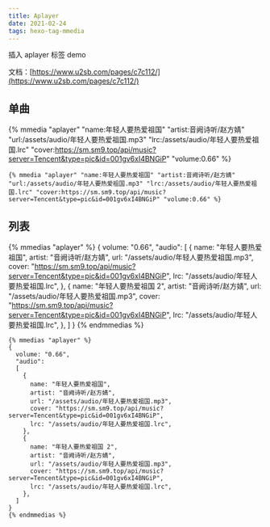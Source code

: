 ```yaml
---
title: Aplayer
date: 2021-02-24
tags: hexo-tag-mmedia
---
```


插入 aplayer 标签 demo

<!-- more -->

文档：[https://www.u2sb.com/pages/c7c112/](https://www.u2sb.com/pages/c7c112/)

## 单曲

{% mmedia "aplayer" "name:年轻人要热爱祖国" "artist:音阙诗听/赵方婧" "url:/assets/audio/年轻人要热爱祖国.mp3" "lrc:/assets/audio/年轻人要热爱祖国.lrc" "cover:https://sm.sm9.top/api/music?server=Tencent&type=pic&id=001gv6xI4BNGiP" "volume:0.66" %}

```
{% mmedia "aplayer" "name:年轻人要热爱祖国" "artist:音阙诗听/赵方婧" "url:/assets/audio/年轻人要热爱祖国.mp3" "lrc:/assets/audio/年轻人要热爱祖国.lrc" "cover:https://sm.sm9.top/api/music?server=Tencent&type=pic&id=001gv6xI4BNGiP" "volume:0.66" %}
```

## 列表

{% mmedias "aplayer" %}
{
volume: "0.66",
"audio":
[
{
name: "年轻人要热爱祖国",
artist: "音阙诗听/赵方婧",
url: "/assets/audio/年轻人要热爱祖国.mp3",
cover: "https://sm.sm9.top/api/music?server=Tencent&type=pic&id=001gv6xI4BNGiP",
lrc: "/assets/audio/年轻人要热爱祖国.lrc",
},
{
name: "年轻人要热爱祖国 2",
artist: "音阙诗听/赵方婧",
url: "/assets/audio/年轻人要热爱祖国.mp3",
cover: "https://sm.sm9.top/api/music?server=Tencent&type=pic&id=001gv6xI4BNGiP",
lrc: "/assets/audio/年轻人要热爱祖国.lrc",
},
]
}
{% endmmedias %}

```
{% mmedias "aplayer" %}
{
  volume: "0.66",
  "audio":
  [
    {
      name: "年轻人要热爱祖国",
      artist: "音阙诗听/赵方婧",
      url: "/assets/audio/年轻人要热爱祖国.mp3",
      cover: "https://sm.sm9.top/api/music?server=Tencent&type=pic&id=001gv6xI4BNGiP",
      lrc: "/assets/audio/年轻人要热爱祖国.lrc",
    },
    {
      name: "年轻人要热爱祖国 2",
      artist: "音阙诗听/赵方婧",
      url: "/assets/audio/年轻人要热爱祖国.mp3",
      cover: "https://sm.sm9.top/api/music?server=Tencent&type=pic&id=001gv6xI4BNGiP",
      lrc: "/assets/audio/年轻人要热爱祖国.lrc",
    },
  ]
}
{% endmmedias %}
```
